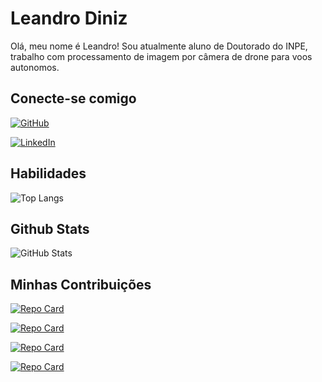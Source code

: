 # Leandro Diniz

Olá, meu nome é Leandro! Sou atualmente aluno de Doutorado do INPE, trabalho com processamento de imagem por câmera de drone para voos autonomos.

## Conecte-se comigo

[![GitHub](https://img.shields.io/badge/GitHub-100000?style=for-the-badge&logo=github&logoColor=white)](https://github.com/Leledj)

[![LinkedIn](https://img.shields.io/badge/LinkedIn-0077B5?style=for-the-badge&logo=linkedin&logoColor=white)](https://www.linkedin.com/in/leandrodinizdejesus/)

## Habilidades

![Top Langs](https://github-readme-stats-git-masterrstaa-rickstaa.vercel.app/api/top-langs/?username=Leledj&bg_color=000&border_color=30A3DC&title_color=E94D5F&text_color=FFF)

## Github Stats

![GitHub Stats](https://github-readme-stats.vercel.app/api?username=Leledj&theme=transparent&bg_color=000&border_color=30A3DC&show_icons=true&icon_color=30A3DC&title_color=E94D5F&text_color=FFF&hide_title=true&hide=stars)

## Minhas Contribuições

[![Repo Card](https://github-readme-stats.vercel.app/api/pin/?username=Leledj&repo=dio-lab-open-source&bg_color=000&border_color=30A3DC&show_icons=true&icon_color=30A3DC&title_color=E94D5F&text_color=FFF)](https://github.com/SEUUSERNAME/SEUREPOSITORIO)

[![Repo Card](https://github-readme-stats.vercel.app/api/pin/?username=Leledj&repo=dio-desafio-github-primeiro-repositorio&bg_color=000&border_color=30A3DC&show_icons=true&icon_color=30A3DC&title_color=E94D5F&text_color=FFF)](https://github.com/SEUUSERNAME/SEUREPOSITORIO)

[![Repo Card](https://github-readme-stats.vercel.app/api/pin/?username=Leledj&repo=Analise-movimento-das-cores-referentes-a-incendio&bg_color=000&border_color=30A3DC&show_icons=true&icon_color=30A3DC&title_color=E94D5F&text_color=FFF)](https://github.com/SEUUSERNAME/SEUREPOSITORIO)

[![Repo Card](https://github-readme-stats.vercel.app/api/pin/?username=Leledj&repo=Drone-move-to-gate&bg_color=000&border_color=30A3DC&show_icons=true&icon_color=30A3DC&title_color=E94D5F&text_color=FFF)](https://github.com/SEUUSERNAME/SEUREPOSITORIO)
